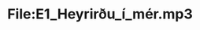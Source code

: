 ---
title: File:E1_Heyrirðu_í_mér.mp3
recording of: Heyrirðu í mér?
reading speed: slow
speaker: E
license: CC0
---